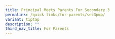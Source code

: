 ```yaml
---
title: Principal Meets Parents For Secondary 3
permalink: /quick-links/for-parents/sec3pmp/
variant: tiptap
description: ""
third_nav_title: For Parents
---
```

